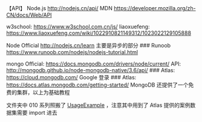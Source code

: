 【API】
Node.js <http://nodejs.cn/api/>
MDN <https://developer.mozilla.org/zh-CN/docs/Web/API>


w3school: <https://www.w3school.com.cn/js/> 
liaoxuefeng: <https://www.liaoxuefeng.com/wiki/1022910821149312/1023022129105888> 


Node
Official <http://nodejs.cn/learn> 主要是异步的部分 ###
Runoob <https://www.runoob.com/nodejs/nodejs-tutorial.html>

mongo
Official: <https://docs.mongodb.com/drivers/node/current/>
API: <http://mongodb.github.io/node-mongodb-native/3.6/api/> ###
Atlas: <https://cloud.mongodb.com/> Google 登录 ###
Atlas: <https://docs.atlas.mongodb.com/getting-started/> MongoDB 还提供了一个免费的集群，以上为基础教程

文件夹中 010 系列照搬了 [UsageExample](https://docs.mongodb.com/drivers/node/current/usage-examples/) ，注意其中用到了 Atlas 提供的案例数据集需要 import 进去

